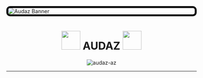 
<img style="display: block; margin: auto; border: 5px solid black; border-radius: 10px;" src="https://i.pinimg.com/736x/59/d4/32/59d4324bc5d5d634be85ad5b278af123.jpg" alt="Audaz Banner"/>
<h1 align="center"><img src="https://tenor.com/bwe8k.gif" width=50> AUDAZ <img src="https://tenor.com/bwe8k.gif" width=50></h1>
<p align="center"> <img src="https://komarev.com/ghpvc/?username=audaz-az&label=Profile%20views&color=0e75b6&style=flat" alt="audaz-az" /> </p>

---
